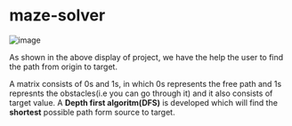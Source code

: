 # maze-solver

![image](https://user-images.githubusercontent.com/104886848/211009318-ac35a742-c5e3-4309-abbe-26d1a04382a1.png)

As shown in the above display of project, we have the help the user to find the path from origin to target.

A matrix consists of 0s and 1s, in which 0s represents the free path and 1s represnts the obstacles(i.e you can go through it) and it also consists of target value.
A **Depth first algoritm(DFS)** is developed which will find the **shortest** possible path form source to target.
